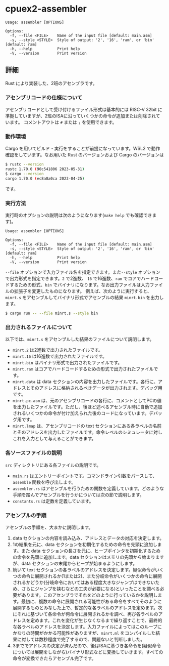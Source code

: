 # cpuex2-assembler

```
Usage: assembler [OPTIONS]

Options:
  -f, --file <FILE>    Name of the input file [default: main.asm]
  -s, --style <STYLE>  Style of output: '2', '16', 'ram', or 'bin' [default: ram]
  -h, --help           Print help
  -V, --version        Print version
```

## 詳細
Rust により実装した、2班のアセンブラです。

### アセンブリコードの仕様について
アセンブリコードとして受け付けるファイル形式は基本的には RISC-V 32bit に準拠していますが、2班のISAに沿っていくつかの命令が追加または削除されています。
コメントアウトは `#` または `;` を使用できます。

### 動作環境
Cargo を用いてビルド・実行をすることが前提になっています。WSL2 で動作確認をしています。なお用いた Rust のバージョンおよび Cargo のバージョンは
```sh
$ rustc --version
rustc 1.70.0 (90c541806 2023-05-31)
$ cargo --version
cargo 1.70.0 (ec8a8a0ca 2023-04-25)
```
です。

### 実行方法
実行時のオプションの説明は次のようになります(`make help` でも確認できます)。
```
Usage: assembler [OPTIONS]

Options:
  -f, --file <FILE>    Name of the input file [default: main.asm]
  -s, --style <STYLE>  Style of output: '2', '16', 'ram', or 'bin' [default: ram]
  -h, --help           Print help
  -V, --version        Print version
```
`--file` オプションで入力ファイル名を指定できます。また`--style` オプションで出力形式を指定できます。`2` で2進数、 `16` で16進数、`ram` でコアでハードコードするための形式、`bin` でバイナリになります。なお出力ファイルは入力ファイルの拡張子を変更したものになります。
例えば、次のように実行すると、`minrt.s` をアセンブルしてバイナリ形式でアセンブルの結果 `minrt.bin` を出力します。
```sh
$ cargo run -- --file minrt.s --style bin
```

### 出力されるファイルについて
以下では、`minrt.s` をアセンブルした結果のファイルについて説明します。
- `minrt.2` は2進数で出力されたファイルです。
- `minrt.16` は16進数で出力されたファイルです。
- `minrt.bin` はバイナリ形式で出力されたファイルです。
- `minrt.ram` はコアでハードコードするための形式で出力されたファイルです。
- `minrt.data` は data セクションの内容を出力したファイルです。各行に、アドレスとそのアドレスに格納されるべきデータが出力されます。デバッグ用です。
- `minrt.pc.asm` は、元のアセンブリコードの各行に、コメントとしてPCの値を出力したファイルです。ただし、後ほど述べるアセンブル時に自動で追加されるいくつかの命令が付け加えられた後のコードになっています。デバッグ用です。
- `minrt.lmap` は、アセンブリコードの text セクションにある各ラベルの名前とそのアドレスを出力したファイルです。命令レベルのシミュレータに対しこれを入力として与えることができます。

### 各ソースファイルの説明
`src` ディレクトリにある各ファイルの説明です。
- `main.rs` はエントリーポイントです。コマンドライン引数をパースして、`assemble` 関数を呼び出します。
- `assembler.rs` はアセンブルを行うための関数を定義しています。どのような手順を踏んでアセンブルを行うかについては次の節で説明します。
- `constants.rs` は定数を定義しています。

### アセンブルの手順
アセンブルの手順を、大まかに説明します。
1. data セクションの内容を読み込み、アドレスとデータの対応を決定します。
2. 1の結果を元に、data セクションを初期化するための命令を先頭に追加します。また data セクションの長さを元に、ヒープポインタを初期化するための命令を先頭に追加します。data セクションはメモリの先頭から始まりますが、data セクションの末尾からヒープが始まるようにします。
3. 続いて text セクションの各ラベルのアドレスを決定します。疑似命令がいくつの命令に展開されるか(1または2)、また分岐命令がいくつかの命令に展開されるかどうか(分岐命令においてはある程度大きなジャンプはできないため、さらにジャンプを挟むなどの工夫が必要になる)といったことを調べる必要があります。このアセンブラでそれをどのように行っているかを説明します。最初に、複数の命令に展開される可能性がある命令をすべてそのように展開するものとみなした上で、暫定的な各ラベルのアドレスを定めます。次にそれに基づいて各命令が何命令に展開されるかを調べ、再び各ラベルのアドレスを定めます。これを変化が生じなくなるまで繰り返すことで、最終的な各ラベルのアドレスを決定します。入力ファイルによってはこのループにかなりの時間がかかる可能性がありますが、`minrt.ml` をコンパイルした結果に対しては数秒程度で完了するので、問題ないと判断しました。 
4. 3まででアドレスの決定が済んだので、後はISAに基づき各命令を(疑似命令については展開をしながら)バイナリ形式などに変換していきます。すべての命令が変換できたらアセンブル完了です。
